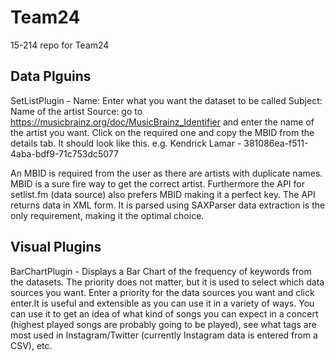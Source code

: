 # Team24
15-214 repo for Team24

## Data Plguins
SetListPlugin - 
Name: Enter what you want the dataset to be called
Subject: Name of the artist
Source: go to https://musicbrainz.org/doc/MusicBrainz_Identifier and enter the name of the artist you want. 
Click on the required one and copy the MBID from the details tab. It should look like this. e.g. 
Kendrick Lamar - 381086ea-f511-4aba-bdf9-71c753dc5077
	   
An MBID is required from the user as there are artists with duplicate names. MBID is a sure fire way to get the correct artist. 
Furthermore the API for setlist.fm (data source) also prefers MBID making it a perfect key. The API returns data in XML form. 
It is parsed using SAXParser data extraction is the only requirement, making it the optimal choice.

## Visual Plugins
BarChartPlugin -
Displays a Bar Chart of the frequency of keywords from the datasets.
The priority does not matter, but it is used to select which data sources you want. Enter a priority for the data sources you want 
and click enter.It is useful and extensible as you can use it in a variety of ways. You can use it to get an idea of what kind of songs 
you can expect in a concert (highest played songs are probably going to be played), see what tags are most used in Instagram/Twitter 
(currently Instagram data is entered from a CSV), etc.
